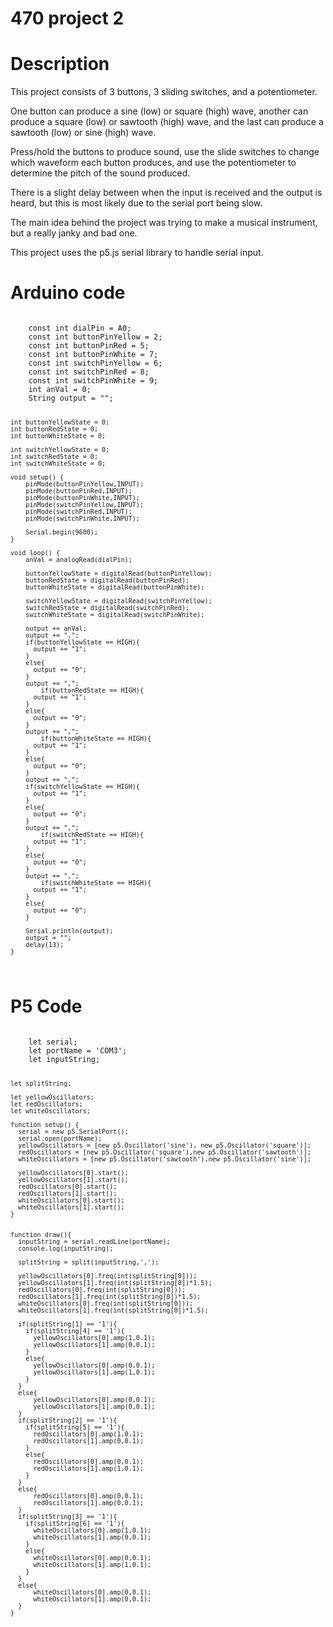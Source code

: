 # 470 project 2

# Description
This project consists of 3 buttons, 3 sliding switches, and a potentiometer.

One button can produce a sine (low) or square (high) wave, another can produce a square (low) or sawtooth (high) wave, and the last can produce a sawtooth (low) or sine (high) wave.

Press/hold the buttons to produce sound, use the slide switches to change which waveform each button produces, and use the potentiometer to determine the pitch of the sound produced.

There is a slight delay between when the input is received and the output is heard, but this is most likely due to the serial port being slow.

The main idea behind the project was trying to make a musical instrument, but a really janky and bad one.

This project uses the p5.js serial library to handle serial input.

# Arduino code

<code>
    const int dialPin = A0;
    const int buttonPinYellow = 2;
    const int buttonPinRed = 5;
    const int buttonPinWhite = 7;
    const int switchPinYellow = 6;
    const int switchPinRed = 8;
    const int switchPinWhite = 9;
    int anVal = 0;
    String output = "";

    int buttonYellowState = 0;
    int buttonRedState = 0;
    int buttonWhiteState = 0;

    int switchYellowState = 0;
    int switchRedState = 0;
    int switchWhiteState = 0;

    void setup() {
        pinMode(buttonPinYellow,INPUT);
        pinMode(buttonPinRed,INPUT);
        pinMode(buttonPinWhite,INPUT);
        pinMode(switchPinYellow,INPUT);
        pinMode(switchPinRed,INPUT);
        pinMode(switchPinWhite,INPUT);

        Serial.begin(9600);
    }

    void loop() {
        anVal = analogRead(dialPin);

        buttonYellowState = digitalRead(buttonPinYellow);
        buttonRedState = digitalRead(buttonPinRed);
        buttonWhiteState = digitalRead(buttonPinWhite);

        switchYellowState = digitalRead(switchPinYellow);
        switchRedState = digitalRead(switchPinRed);
        switchWhiteState = digitalRead(switchPinWhite);

        output += anVal;
        output += ",";
        if(buttonYellowState == HIGH){
          output += "1";
        }
        else{
          output += "0";
        }
        output += ",";
            if(buttonRedState == HIGH){
          output += "1";
        }
        else{
          output += "0";
        }
        output += ",";
            if(buttonWhiteState == HIGH){
          output += "1";
        }
        else{
          output += "0";
        }
        output += ",";
        if(switchYellowState == HIGH){
          output += "1";
        }
        else{
          output += "0";
        }
        output += ",";
            if(switchRedState == HIGH){
          output += "1";
        }
        else{
          output += "0";
        }
        output += ",";
            if(switchWhiteState == HIGH){
          output += "1";
        }
        else{
          output += "0";
        }

        Serial.println(output);
        output = "";
        delay(13);
    }
</code>

# P5 Code
<code>
    let serial;
    let portName = 'COM3';
    let inputString;

    let splitString;

    let yellowOscillators;
    let redOscillators;
    let whiteOscillators;

    function setup() {
      serial = new p5.SerialPort();
      serial.open(portName);
      yellowOscillators = [new p5.Oscillator('sine'), new p5.Oscillator('square')];
      redOscillators = [new p5.Oscillator('square'),new p5.Oscillator('sawtooth')];
      whiteOscillators = [new p5.Oscillator('sawtooth'),new p5.Oscillator('sine')];

      yellowOscillators[0].start();
      yellowOscillators[1].start();
      redOscillators[0].start();
      redOscillators[1].start();
      whiteOscillators[0].start();
      whiteOscillators[1].start();
    }


    function draw(){
      inputString = serial.readLine(portName);
      console.log(inputString);

      splitString = split(inputString,',');

      yellowOscillators[0].freq(int(splitString[0]));
      yellowOscillators[1].freq(int(splitString[0])*1.5);
      redOscillators[0].freq(int(splitString[0]));
      redOscillators[1].freq(int(splitString[0])*1.5);
      whiteOscillators[0].freq(int(splitString[0]));
      whiteOscillators[1].freq(int(splitString[0])*1.5);

      if(splitString[1] == '1'){
        if(splitString[4] == '1'){
          yellowOscillators[0].amp(1,0.1);
          yellowOscillators[1].amp(0,0.1);
        }
        else{
          yellowOscillators[0].amp(0,0.1);
          yellowOscillators[1].amp(1,0.1);
        }
      }
      else{
          yellowOscillators[0].amp(0,0.1);
          yellowOscillators[1].amp(0,0.1);
      }
      if(splitString[2] == '1'){
        if(splitString[5] == '1'){
          redOscillators[0].amp(1,0.1);
          redOscillators[1].amp(0,0.1);
        }
        else{
          redOscillators[0].amp(0,0.1);
          redOscillators[1].amp(1,0.1);
        }
      }
      else{
          redOscillators[0].amp(0,0.1);
          redOscillators[1].amp(0,0.1);
      }
      if(splitString[3] == '1'){
        if(splitString[6] == '1'){
          whiteOscillators[0].amp(1,0.1);
          whiteOscillators[1].amp(0,0.1);
        }
        else{
          whiteOscillators[0].amp(0,0.1);
          whiteOscillators[1].amp(1,0.1);
        }
      }
      else{
          whiteOscillators[0].amp(0,0.1);
          whiteOscillators[1].amp(0,0.1);
      }
    }
</code>
